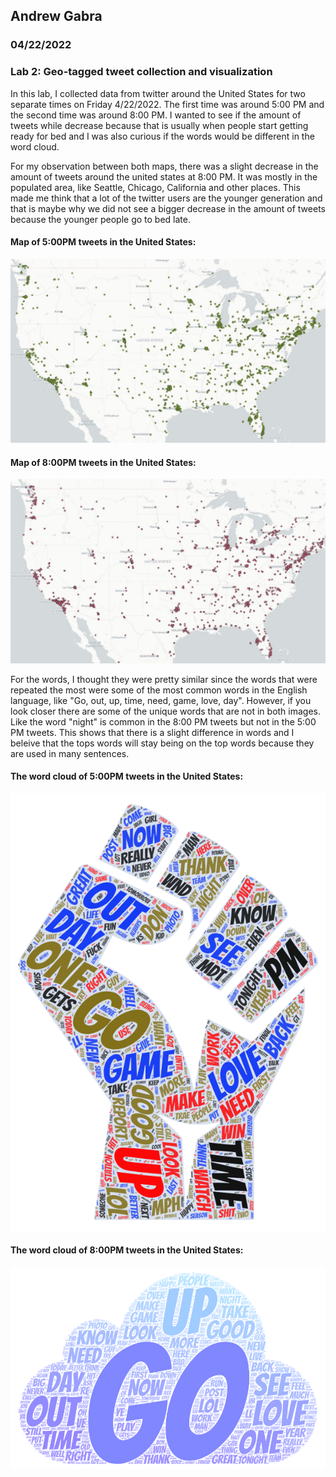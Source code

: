 ## Andrew Gabra
### 04/22/2022
### Lab 2: Geo-tagged tweet collection and visualization

In this lab, I collected data from twitter around the United States for two separate times on Friday 4/22/2022.
The first time was around 5:00 PM and the second time was around 8:00 PM. I wanted to 
see if the amount of tweets while decrease because that is usually when people start getting 
ready for bed and I was also curious if the words would be different in the word cloud.

For my observation between both maps, there was a slight decrease in the amount of tweets around the united states at 
8:00 PM. It was mostly in the populated area, like Seattle, Chicago, California and other places. This made 
me think that a lot of the twitter users are the younger generation and that is maybe why we did not see a 
bigger decrease in the amount of tweets because the younger people go to bed late.

#### Map of 5:00PM tweets in the United States: 
![ScreenShot](/img/screenshot_of_map-1.jpeg)

#### Map of 8:00PM tweets in the United States: 
![ScreenShot](/img/screenshot_of_map-2.jpeg)


For the words, I thought they were pretty similar since the words that were repeated the most were some of the 
most common words in the English language, like "Go, out, up, time, need, game, love, day". However, if you look 
closer there are some of the unique words that are not in both images. Like the word "night" is common in the 8:00 PM tweets but 
not in the 5:00 PM tweets. This shows that there is a slight difference in words and I beleive that the tops words will stay 
being on the top words because they are used in many sentences.

#### The word cloud of 5:00PM tweets in the United States:
![ScreenShot](/img/screenshot_of_word_cloud1.png)


#### The word cloud of 8:00PM tweets in the United States:
![ScreenShot](/img/screenshot_of_word_cloud2.png)




